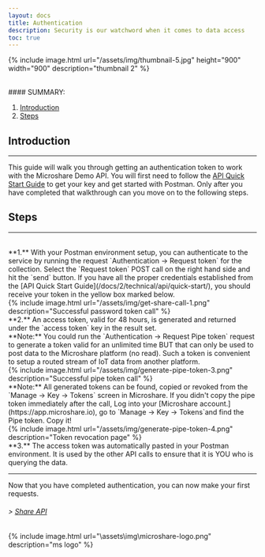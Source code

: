 ```yaml
---
layout: docs
title: Authentication
description: Security is our watchword when it comes to data access
toc: true
---
```



{% include image.html url="/assets/img/thumbnail-5.jpg" height="900" width="900" description="thumbnail 2" %}


<br>
#### SUMMARY:

1. [Introduction](./#introduction)
2. [Steps](./#steps)



## Introduction
---------------------------------------

This guide will walk you through getting an authentication token to work with the Microshare Demo API. You will first need to follow the [API Quick Start Guide](/docs/2/technical/api/quick-start/) to get your key and get started with Postman. Only after you have completed that walkthrough can you move on to the following steps. 



## Steps
---------------------------------------

<br>
**1.** With your Postman environment setup, you can authenticate to the service by running the request `Authentication -> Request token` for the collection. Select the `Request token` POST call on the right hand side and hit the `send` button. If you have all the proper credentials established from the [API Quick Start Guide](/docs/2/technical/api/quick-start/), you should receive your token in the yellow box marked below.  

<br>
{% include image.html url="/assets/img/get-share-call-1.png" description="Successful password token call" %}

<br>
**2.** An access token, valid for 48 hours, is generated and returned under the `access token` key in the result set.

<br>
**Note:** You could run the `Authentication -> Request Pipe token` request to generate a token valid for an unlimited time BUT that can only be used to post data to the Microshare platform (no read). Such a token is convenient to setup a routed stream of IoT data from another platform.

<br>
{% include image.html url="/assets/img/generate-pipe-token-3.png" description="Successful pipe token call" %}

<br>
**Note:** All generated tokens can be found, copied or revoked from the `Manage -> Key -> Tokens` screen in Microshare. If you didn't copy the pipe token immediately after the call, Log into your [Microshare account.](https://app.microshare.io), go to `Manage -> Key -> Tokens`and find the Pipe token. Copy it!

<br>
{% include image.html url="/assets/img/generate-pipe-token-4.png" description="Token revocation page" %}
 
<br>
**3.** The access token was automatically pasted in your Postman environment. It is used by the other API calls to ensure that it is YOU who is querying the data.



---------------------------------------

Now that you have completed authentication, you can now make your first requests.

###### > [Share API](../share-api)

{% include image.html url="\assets\img\microshare-logo.png"  description="ms logo" %}